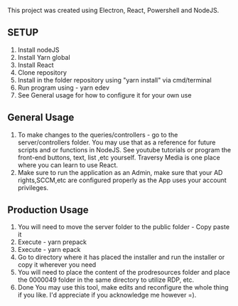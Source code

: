 This project was created using Electron, React, Powershell and NodeJS.

## SETUP

1. Install nodeJS
2. Install Yarn global
3. Install React 
4. Clone repository
6. Install in the folder repository using "yarn install" via cmd/terminal
7. Run program using  - yarn edev
8. See General usage for how to configure it for your own use

## General Usage
   1. To make changes to the queries/controllers - go to the server/controllers folder. You may use that as a reference for future scripts and or functions in NodeJS. 
    See youtube tutorials or program the front-end buttons, text, list ,etc yourself. Traversy Media is one place where you can learn to use React.
   2. Make sure to run the application as an Admin, make sure that your AD rights,SCCM,etc are configured properly as the App uses your account privileges.
   
## Production Usage
1. You will need to move the server folder to the public folder - Copy paste it
2. Execute - yarn prepack
3. Execute - yarn epack 
4. Go to directory where it has placed the installer and run the installer or copy it wherever you need
5. You will need to place the content of the prodresources folder and place the 0000049 folder in the same directory to utilize RDP, etc. 
6. Done
You may use this tool, make edits and reconfigure the whole thing if you like.
I'd appreciate if you acknowledge me however  =). 